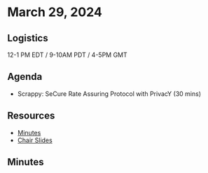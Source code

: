 # March 29, 2024

## Logistics

12-1 PM EDT / 9-10AM PDT / 4-5PM GMT

## Agenda

* Scrappy: SeCure Rate Assuring Protocol with PrivacY (30 mins)

## Resources

* [Minutes](https://docs.google.com/document/d/1Mxf1y3PtZBjK8OSQJdrwtM57GO38W16VPYnw3kW-SQg/edit?usp=sharing)
* [Chair Slides](https://docs.google.com/presentation/d/11Eh25eYK7fwAFe5QvcyRcmydqCAe2yf2B_jA8vZvb8A/edit?usp=sharing&resourcekey=0-8Im89DgLyPiZ6MRmsdE_RQ)

## Minutes
